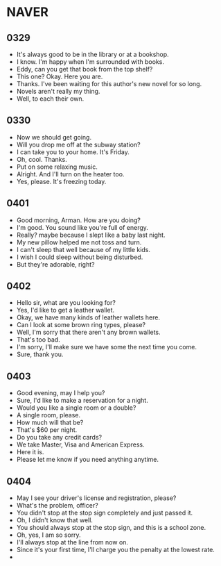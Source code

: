 # NAVER

## 0329

- It's always good to be in the library or at a bookshop.
- I know. I'm happy when I'm surrounded with books.
- Eddy, can you get that book from the top shelf?
- This one? Okay. Here you are.
- Thanks. I've been waiting for this author's new novel for so long.
- Novels aren't really my thing.
- Well, to each their own.

## 0330

- Now we should get going.
- Will you drop me off at the subway station?
- I can take you to your home. It's Friday.
- Oh, cool. Thanks.
- Put on some relaxing music.
- Alright. And I'll turn on the heater too.
- Yes, please. It's freezing today.

## 0401

- Good morning, Arman. How are you doing?
- I'm good. You sound like you're full of energy.
- Really? maybe because I slept like a baby last night.
- My new pillow helped me not toss and turn.
- I can't sleep that well because of my little kids.
- I wish I could sleep without being disturbed.
- But they're adorable, right?

## 0402

- Hello sir, what are you looking for?
- Yes, I'd like to get a leather wallet.
- Okay, we have many kinds of leather wallets here.
- Can I look at some brown ring types, please?
- Well, I'm sorry that there aren't any brown wallets.
- That's too bad.
- I'm sorry, I'll make sure we have some the next time you come.
- Sure, thank you.

## 0403

- Good evening, may I help you?
- Sure, I'd like to make a reservation for a night.
- Would you like a single room or a double?
- A single room, please.
- How much will that be?
- That's $60 per night.
- Do you take any credit cards?
- We take Master, Visa and American Express.
- Here it is.
- Please let me know if you need anything anytime.

## 0404

- May I see your driver's license and registration, please?
- What's the problem, officer?
- You didn't stop at the stop sign completely and just passed it.
- Oh, I didn't know that well.
- You should always stop at the stop sign, and this is a school zone.
- Oh, yes, I am so sorry.
- I'll always stop at the line from now on.
- Since it's your first time, I'll charge you the penalty at the lowest rate.
-
